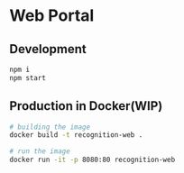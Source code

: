 # Web Portal

## Development

```sh
npm i
npm start
```

## Production in Docker(WIP)

```sh
# building the image
docker build -t recognition-web .

# run the image
docker run -it -p 8080:80 recognition-web
```

